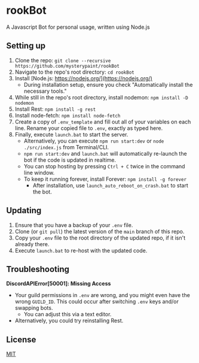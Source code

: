 # rookBot
A Javascript Bot for personal usage, written using Node.js

## Setting up
1. Clone the repo: ``git clone --recursive https://github.com/mysterypaint/rookBot``
2. Navigate to the repo's root directory: ``cd rookBot``
3. Install [Node.js: https://nodejs.org/](https://nodejs.org/)
     * During installation setup, ensure you check "Automatically install the necessary tools."
4. While still in the repo's root directory, install nodemon: ``npm install -D nodemon``
5. Install Rest: ``npm install -g rest``
6. Install node-fetch: ``npm install node-fetch``
7. Create a copy of ``.env_template`` and fill out all of your variables on each line. Rename your copied file to ``.env``, exactly as typed here.
8. Finally, execute ``launch.bat`` to start the server.
     * Alternatively, you can execute ``npm run start:dev`` or ``node ./src/index.js`` from Terminal/CLI.
     * ``npm run start:dev`` and ``launch.bat`` will automatically re-launch the bot if the code is updated in realtime.
     * You can stop hosting by pressing ``Ctrl + C`` twice in the command line window.
     * To keep it running forever, install Forever: ``npm install -g forever``
          * After installation, use ``launch_auto_reboot_on_crash.bat`` to start the bot.

## Updating
1. Ensure that you have a backup of your ``.env`` file.
2. Clone (or ``git pull``) the latest version of the ``main`` branch of this repo.
3. Copy your ``.env`` file to the root directory of the updated repo, if it isn't already there.
4. Execute ``launch.bat`` to re-host with the updated code.

## Troubleshooting
**DiscordAPIError[50001]: Missing Access**
* Your guild permissions in ``.env`` are wrong, and you might even have the wrong ``GUILD_ID``. This could occur after switching ``.env`` keys and/or swapping bots.
    * You can adjust this via a text editor.
* Alternatively, you could try reinstalling Rest.

## License
[MIT](https://choosealicense.com/licenses/mit/)